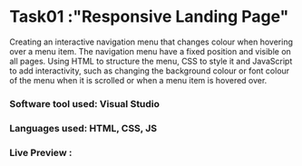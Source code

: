 # Task01 :"Responsive Landing Page"
Creating an interactive navigation menu that changes colour when hovering over a menu item. The navigation menu have a fixed position and visible on all pages. Using HTML to structure the menu, CSS to style it and JavaScript to add interactivity, such as changing the background colour or font colour of the menu when it is scrolled or when a menu item is hovered over.

### Software tool used: Visual Studio
### Languages used: HTML, CSS, JS
### Live Preview :
